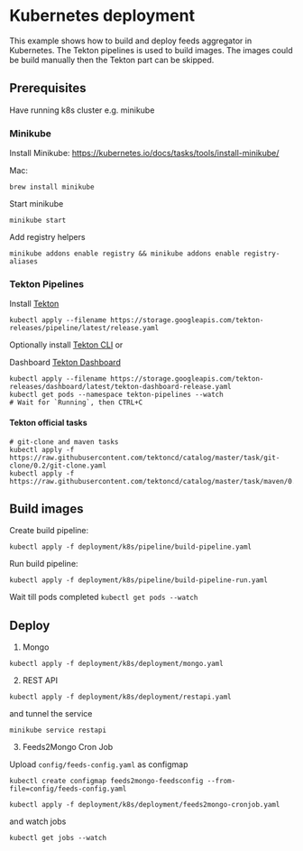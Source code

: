 # Kubernetes deployment

This example shows how to build and deploy feeds aggregator in Kubernetes.
The Tekton pipelines is used to build images. The images could be build manually then the Tekton part can be skipped.

## Prerequisites

Have running k8s cluster e.g. minikube

### Minikube

Install Minikube: https://kubernetes.io/docs/tasks/tools/install-minikube/

Mac:
```
brew install minikube
```

Start minikube
```
minikube start
```

Add registry helpers

```
minikube addons enable registry && minikube addons enable registry-aliases
```

### Tekton Pipelines

Install [Tekton](https://github.com/tektoncd/pipeline/blob/master/docs/install.md)

```
kubectl apply --filename https://storage.googleapis.com/tekton-releases/pipeline/latest/release.yaml
```

Optionally install [Tekton CLI](https://github.com/tektoncd/cli) or

Dashboard [Tekton Dashboard](https://github.com/tektoncd/dashboard/blob/master/docs/install.md#installing-tekton-dashboard-on-kubernetes)

```
kubectl apply --filename https://storage.googleapis.com/tekton-releases/dashboard/latest/tekton-dashboard-release.yaml
kubectl get pods --namespace tekton-pipelines --watch
# Wait for `Running`, then CTRL+C
```

#### Tekton official tasks

```
# git-clone and maven tasks
kubectl apply -f https://raw.githubusercontent.com/tektoncd/catalog/master/task/git-clone/0.2/git-clone.yaml
kubectl apply -f https://raw.githubusercontent.com/tektoncd/catalog/master/task/maven/0.2/maven.yaml
```

## Build images

Create build pipeline:
```
kubectl apply -f deployment/k8s/pipeline/build-pipeline.yaml
```

Run build pipeline:
```
kubectl apply -f deployment/k8s/pipeline/build-pipeline-run.yaml
```

Wait till pods completed `kubectl get pods --watch`

## Deploy

1. Mongo
```
kubectl apply -f deployment/k8s/deployment/mongo.yaml
```

2. REST API
```
kubectl apply -f deployment/k8s/deployment/restapi.yaml
```
and tunnel the service
```
minikube service restapi
```

3. Feeds2Mongo Cron Job

Upload `config/feeds-config.yaml` as configmap

```
kubectl create configmap feeds2mongo-feedsconfig --from-file=config/feeds-config.yaml
```

```
kubectl apply -f deployment/k8s/deployment/feeds2mongo-cronjob.yaml
```
and watch jobs
```
kubectl get jobs --watch
```
